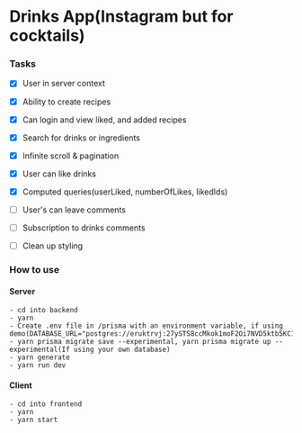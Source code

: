 # Drinks App(Instagram but for cocktails)

### Tasks
  - [x] User in server context
  - [x] Ability to create recipes
  - [x] Can login and view liked, and added recipes
  - [x] Search for drinks or ingredients
  - [x] Infinite scroll & pagination
  - [x] User can like drinks
  - [x] Computed queries(userLiked, numberOfLikes, likedIds)
  - [ ] User's can leave comments
  - [ ] Subscription to drinks comments
  - [ ] Clean up styling


### How to use 
  #### Server
    - cd into backend
    - yarn 
    - Create .env file in /prisma with an environment variable, if using demo(DATABASE_URL="postgres://eruktrvj:27ySTS8ccMkok1moF2Oi7NVD5ktb5KC1@drona.db.elephantsql.com:5432/eruktrvj")
    - yarn prisma migrate save --experimental, yarn prisma migrate up --experimental(If using your own database)
    - yarn generate
    - yarn run dev
  #### Client
    - cd into frontend
    - yarn 
    - yarn start
